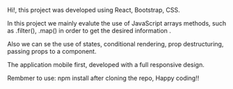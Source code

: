 
Hi!, this project was developed using React, Bootstrap, CSS.

In this project we mainly evalute the use of JavaScript arrays methods, such as .filter(), .map() in order to get
the desired information .

Also we can se the use of states, conditional rendering, prop destructuring, passing props to a component.

The application mobile first, developed with a full responsive design.

Rembmer to use: npm install after cloning the repo, Happy coding!!
